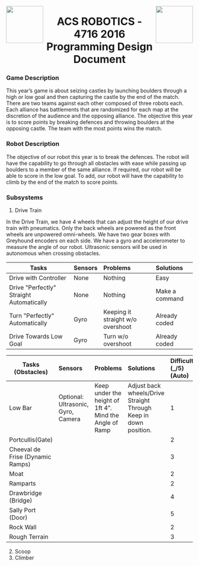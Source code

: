 <img align="left" src="http://mcmechtech.weebly.com/uploads/1/0/8/1/10811098/_5798496_orig.jpg" width="100" height="100" /> <img align="right" src="https://camo.githubusercontent.com/3a58a6d2c0886dac6554661b3c1221d72f6b2d6e/68747470733a2f2f6d656469612e6c6963646e2e636f6d2f6d70722f6d70722f736872696e6b6e705f3430305f3430302f702f382f3030352f3039372f3034342f306462333432392e6a7067" width="100" height="100" />
<h1 align="center">ACS ROBOTICS - 4716 2016 Programming Design Document </h1>

### Game Description

This year’s game is about seizing castles by launching boulders through a high or low goal and then capturing the castle by the end of the match. There are two teams against each other composed of three robots each. Each alliance has battlements that are randomized for each map at the discretion of the audience and the opposing alliance. The objective this year is to score points by breaking defences and throwing boulders at the opposing castle. The team with the most points wins the match.

### Robot Description 

The objective of our robot this year is to break the defences. The robot will have the capability to go through all obstacles with ease while passing up boulders to a member of the same alliance. If required, our robot will be able to score in the low goal. To add, our robot will have the capability to climb by the end of the match to score points. 

### Subsystems
1. Drive Train

 In the Drive Train, we have 4 wheels that can adjust the height of our drive train with pneumatics. Only the back wheels are powered as the front wheels are unpowered omni-wheels. We have two gear boxes with Greyhound encoders on each side.  We have a gyro and accelerometer to measure the angle of our robot. Ultrasonic sensors will be used in autonomous when crossing obstacles.
 
| Tasks | Sensors | Problems | Solutions |
| ----- |:------- |:-------- |:---------|
| Drive with Controller | None | Nothing | Easy |
| Drive "Perfectly" Straight Automatically | None | Nothing | Make a command | 
| Turn "Perfectly" Automatically | Gyro | Keeping it straight w/o overshoot | Already coded |
| Drive Towards Low Goal | Gyro | Turn w/o overshoot | Already coded |
  


| Tasks (Obstacles) | Sensors | Problems | Solutions | Difficulty (_/5) (Auto) |
| ---- |:------- |:-------- |:--------- |:---------------- |
| Low Bar | Optional: Ultrasonic, Gyro, Camera | Keep under the height of 1ft 4”. Mind the Angle of Ramp | Adjust back wheels/Drive Straight Through Keep in down position. | 1 |
| Portcullis(Gate) |  | | | 2 |
| Cheeval de Frise (Dynamic Ramps) | | | | 3 |
| Moat | | | | 2 |
| Ramparts | | | | 2 |
| Drawbridge (Bridge) | | | | 4 |
| Sally Port (Door) | | | | 5 |
| Rock Wall | | | | 2 |
| Rough Terrain | | | | 3 |

2. Scoop
2. Climber

